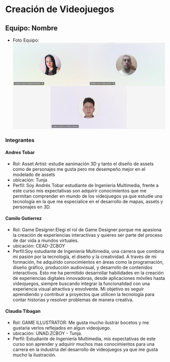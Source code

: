 # Creación de Videojuegos
 
## Equipo: Nombre
 
- Foto Equipo: ![Foto Equipo!](/equipo.png)
 
### Integrantes
 
#### Andres Tobar
 - Rol: Asset Artist: estudie aanimación 3D y tanto el diseño de assets como de personajes me gusta pero me desempeño mejor en el modelado de assets
 - ubicación: Tunja
 - Perfil: Soy Andrés Tobar estudiante de Ingeniería Multimedia, frente a este curso mis expectativas son adquirir conocimientos que me permitan comprender en mundo de los videojuegos ya que estudie una tecnología en la que me especialice en el desarrollo de mapas, assets y personajes en 3D.
 
#### Camilo Gutierrez
 - Rol: Game Designer:Elegi el rol de Game Designer porque me apasiona la creación de experiencias interactivas y quieres ser parte del proceso de dar vida a mundos virtuales.
 - ubicación: CEAD-ZCBOY
 - Perfil:Soy estudiante de Ingeniería Multimedia, una carrera que combina mi pasión por la tecnología, el diseño y la creatividad. A través de mi formación, he adquirido conocimientos en áreas como la programación, diseño gráfico, producción audiovisual, y desarrollo de contenidos interactivos. Esto me ha permitido desarrollar habilidades en la creación de experiencias digitales innovadoras, desde aplicaciones móviles hasta videojuegos, siempre buscando integrar la funcionalidad con una experiencia visual atractiva y envolvente. Mi objetivo es seguir aprendiendo y contribuir a proyectos que utilicen la tecnología para contar historias y resolver problemas de manera creativa.

#### Claudia Tibagan
 - Rol: GAME ILLUSTRATOR: Me gusta mucho ilustrar bocetos y  me gustaria verlos reflejados en algun videojuego.
 - ubicación: UNAD.ZCBOY - Tunja.
 - Perfil: Estudiante de Ingeniería Multimedia,  mis expectativas de este curso son aprender y adquirir muchos mas conocimientos para una carrera en la industria del desarrollo de videojuegos ya que me gusta mucho la ilustración.
